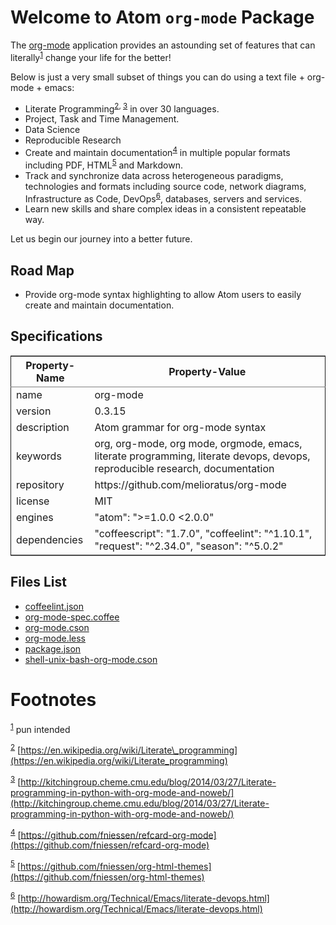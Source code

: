 
Welcome to Atom `org-mode` Package
==================================

The [org-mode](http://org-mode.org) application provides an astounding set of features that can literally<sup><a id="fnr.1" class="footref" href="#fn.1">1</a></sup> change your life for the better!  

Below is just a very small subset of things you can do using a text file + org-mode + emacs:

-   Literate Programming<sup><a id="fnr.2" class="footref" href="#fn.2">2</a></sup><sup>, </sup><sup><a id="fnr.3" class="footref" href="#fn.3">3</a></sup> in over 30 languages.
-   Project, Task and Time Management.
-   Data Science
-   Reproducible Research
-   Create and maintain documentation<sup><a id="fnr.4" class="footref" href="#fn.4">4</a></sup> in multiple popular formats including PDF, HTML<sup><a id="fnr.5" class="footref" href="#fn.5">5</a></sup> and Markdown.
-   Track and synchronize data across heterogeneous paradigms, technologies and formats including source code, network diagrams, Infrastructure as Code, DevOps<sup><a id="fnr.6" class="footref" href="#fn.6">6</a></sup>, databases, servers and services.
-   Learn new skills and share complex ideas in a consistent repeatable way.

Let us begin our journey into a better future.


Road Map
--------

-   Provide org-mode syntax highlighting to allow Atom users to easily create and maintain documentation.


Specifications
--------------

<table id="org9518af1" border="2" cellspacing="0" cellpadding="6" rules="groups" frame="hsides">


<colgroup>
<col  class="org-left" />

<col  class="org-left" />
</colgroup>
<thead>
<tr>
<th scope="col" class="org-left">Property-Name</th>
<th scope="col" class="org-left">Property-Value</th>
</tr>
</thead>

<tbody>
<tr>
<td class="org-left">name</td>
<td class="org-left">org-mode</td>
</tr>


<tr>
<td class="org-left">version</td>
<td class="org-left">0.3.15</td>
</tr>


<tr>
<td class="org-left">description</td>
<td class="org-left">Atom grammar for org-mode syntax</td>
</tr>


<tr>
<td class="org-left">keywords</td>
<td class="org-left">org, org-mode, org mode, orgmode, emacs, literate programming, literate devops, devops, reproducible research, documentation</td>
</tr>


<tr>
<td class="org-left">repository</td>
<td class="org-left">https://github.com/melioratus/org-mode</td>
</tr>


<tr>
<td class="org-left">license</td>
<td class="org-left">MIT</td>
</tr>


<tr>
<td class="org-left">engines</td>
<td class="org-left">"atom": "&gt;=1.0.0 &lt;2.0.0"</td>
</tr>


<tr>
<td class="org-left">dependencies</td>
<td class="org-left">"coffeescript": "1.7.0", "coffeelint": "^1.10.1", "request": "^2.34.0", "season": "^5.0.2"</td>
</tr>
</tbody>
</table>


Files List
----------

-   [coffeelint.json](coffeelint.json)
-   [org-mode-spec.coffee](spec/org-mode-spec.coffee)
-   [org-mode.cson](grammars/org-mode.cson)
-   [org-mode.less](styles/org-mode.less)
-   [package.json](package.json)
-   [shell-unix-bash-org-mode.cson](grammars/shell-unix-bash-org-mode.cson)


Footnotes
=========

<sup><a id="fn.1" href="#fnr.1">1</a></sup> pun intended

<sup><a id="fn.2" href="#fnr.2">2</a></sup> [https://en.wikipedia.org/wiki/Literate\_programming](https://en.wikipedia.org/wiki/Literate_programming)

<sup><a id="fn.3" href="#fnr.3">3</a></sup> [http://kitchingroup.cheme.cmu.edu/blog/2014/03/27/Literate-programming-in-python-with-org-mode-and-noweb/](http://kitchingroup.cheme.cmu.edu/blog/2014/03/27/Literate-programming-in-python-with-org-mode-and-noweb/)

<sup><a id="fn.4" href="#fnr.4">4</a></sup> [https://github.com/fniessen/refcard-org-mode](https://github.com/fniessen/refcard-org-mode)

<sup><a id="fn.5" href="#fnr.5">5</a></sup> [https://github.com/fniessen/org-html-themes](https://github.com/fniessen/org-html-themes)

<sup><a id="fn.6" href="#fnr.6">6</a></sup> [http://howardism.org/Technical/Emacs/literate-devops.html](http://howardism.org/Technical/Emacs/literate-devops.html)
